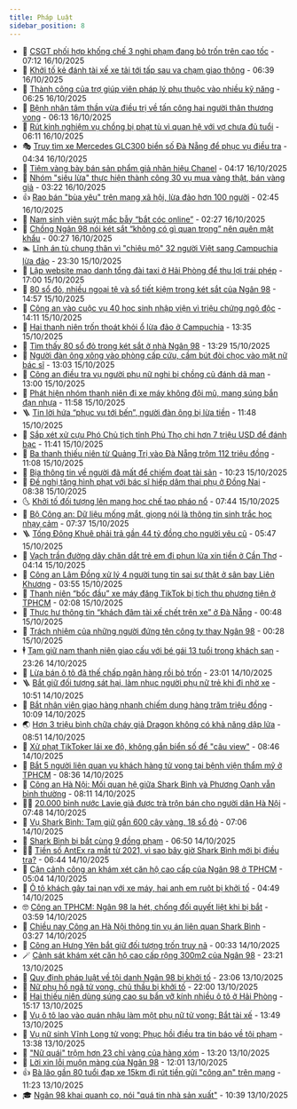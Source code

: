 ```yaml
---
title: Pháp Luật
sidebar_position: 8
---
```


<!-- dantri-phap-luat:START -->
- 🌊 [CSGT phối hợp khống chế 3 nghi phạm đang bỏ trốn trên cao tốc](https://dantri.com.vn/phap-luat/csgt-phoi-hop-khong-che-3-nghi-pham-dang-bo-tron-tren-cao-toc-20251016134818192.htm) - 07:12 16/10/2025
- 🐲 [Khởi tố kẻ đánh tài xế xe tải tới tấp sau va chạm giao thông](https://dantri.com.vn/phap-luat/khoi-to-ke-danh-tai-xe-xe-tai-toi-tap-sau-va-cham-giao-thong-20251016115231512.htm) - 06:39 16/10/2025
- 🌁 [Thành công của trợ giúp viên pháp lý phụ thuộc vào nhiều kỹ năng](https://dantri.com.vn/phap-luat/thanh-cong-cua-tro-giup-vien-phap-ly-phu-thuoc-vao-nhieu-ky-nang-20251016120511894.htm) - 06:25 16/10/2025
- 🎃 [Bệnh nhân tâm thần vừa điều trị về tấn công hai người thân thương vong](https://dantri.com.vn/phap-luat/benh-nhan-tam-than-vua-dieu-tri-ve-tan-cong-hai-nguoi-than-thuong-vong-20251016120336229.htm) - 06:13 16/10/2025
- 🦅 [Rút kinh nghiệm vụ chồng bị phạt tù vì quan hệ với vợ chưa đủ tuổi](https://dantri.com.vn/phap-luat/rut-kinh-nghiem-vu-chong-bi-phat-tu-vi-quan-he-voi-vo-chua-du-tuoi-20251016105915881.htm) - 06:11 16/10/2025
- 🎭 [Truy tìm xe Mercedes GLC300 biển số Đà Nẵng để phục vụ điều tra](https://dantri.com.vn/phap-luat/truy-tim-xe-mercedes-glc300-bien-so-da-nang-de-phuc-vu-dieu-tra-20251016112750711.htm) - 04:34 16/10/2025
- 🤗 [Tiệm vàng bày bán sản phẩm giả nhãn hiệu Chanel](https://dantri.com.vn/phap-luat/tiem-vang-bay-ban-san-pham-gia-nhan-hieu-chanel-20251016103507433.htm) - 04:17 16/10/2025
- 🚀 [Nhóm &quot;siêu lừa&quot; thực hiện thành công 30 vụ mua vàng thật, bán vàng giả](https://dantri.com.vn/phap-luat/nhom-sieu-lua-thuc-hien-thanh-cong-30-vu-mua-vang-that-ban-vang-gia-20251016101158954.htm) - 03:22 16/10/2025
- 👍 [Rao bán &quot;bùa yêu&quot; trên mạng xã hội, lừa đảo hơn 100 người](https://dantri.com.vn/phap-luat/rao-ban-bua-yeu-tren-mang-xa-hoi-lua-dao-hon-100-nguoi-20251016093022805.htm) - 02:45 16/10/2025
- 🧐 [Nam sinh viên suýt mắc bẫy “bắt cóc online”](https://dantri.com.vn/phap-luat/nam-sinh-vien-suyt-mac-bay-bat-coc-online-20251016072036905.htm) - 02:27 16/10/2025
- 🫶 [Chồng Ngân 98 nói két sắt “không có gì quan trọng” nên quên mật khẩu](https://dantri.com.vn/phap-luat/chong-ngan-98-noi-ket-sat-khong-co-gi-quan-trong-nen-quen-mat-khau-20251016000901821.htm) - 00:27 16/10/2025
- 🏊 [Lĩnh án tù chung thân vì &quot;chiêu mộ&quot; 32 người Việt sang Campuchia lừa đảo](https://dantri.com.vn/phap-luat/linh-an-tu-chung-than-vi-chieu-mo-32-nguoi-viet-sang-campuchia-lua-dao-20251015233642109.htm) - 23:30 15/10/2025
- 🌋 [Lập website mạo danh tổng đài taxi ở Hải Phòng để thu lợi trái phép](https://dantri.com.vn/phap-luat/lap-website-mao-danh-tong-dai-taxi-o-hai-phong-de-thu-loi-trai-phep-20251015233909779.htm) - 17:00 15/10/2025
- 👹 [80 sổ đỏ, nhiều ngoại tệ và sổ tiết kiệm trong két sắt của Ngân 98](https://dantri.com.vn/phap-luat/80-so-do-nhieu-ngoai-te-va-so-tiet-kiem-trong-ket-sat-cua-ngan-98-20251015212931647.htm) - 14:57 15/10/2025
- 🫣 [Công an vào cuộc vụ 40 học sinh nhập viện vì triệu chứng ngộ độc](https://dantri.com.vn/phap-luat/cong-an-vao-cuoc-vu-40-hoc-sinh-nhap-vien-vi-trieu-chung-ngo-doc-20251015204107857.htm) - 14:11 15/10/2025
- 🎃 [Hai thanh niên trốn thoát khỏi ổ lừa đảo ở Campuchia](https://dantri.com.vn/phap-luat/hai-thanh-nien-tron-thoat-khoi-o-lua-dao-o-campuchia-20251015195627296.htm) - 13:35 15/10/2025
- 🌝 [Tìm thấy 80 sổ đỏ trong két sắt ở nhà Ngân 98](https://dantri.com.vn/phap-luat/tim-thay-80-so-do-trong-ket-sat-o-nha-ngan-98-20251015201746416.htm) - 13:29 15/10/2025
- 🚀 [Người đàn ông xông vào phòng cấp cứu, cầm bút đòi chọc vào mặt nữ bác sĩ](https://dantri.com.vn/phap-luat/nguoi-dan-ong-xong-vao-phong-cap-cuu-cam-but-doi-choc-vao-mat-nu-bac-si-20251015172408114.htm) - 13:03 15/10/2025
- 🥷 [Công an điều tra vụ người phụ nữ nghi bị chồng cũ đánh dã man](https://dantri.com.vn/phap-luat/cong-an-dieu-tra-vu-nguoi-phu-nu-nghi-bi-chong-cu-danh-da-man-20251015191906226.htm) - 13:00 15/10/2025
- 👺 [Phát hiện nhóm thanh niên đi xe máy không đội mũ, mang súng bắn đạn nhựa](https://dantri.com.vn/phap-luat/phat-hien-nhom-thanh-nien-di-xe-may-khong-doi-mu-mang-sung-ban-dan-nhua-20251015184517941.htm) - 11:58 15/10/2025
- 🪜 [Tin lời hứa “phục vụ tới bến”, người đàn ông bị lừa tiền](https://dantri.com.vn/phap-luat/tin-loi-hua-phuc-vu-toi-ben-nguoi-dan-ong-bi-lua-tien-20251015183304678.htm) - 11:48 15/10/2025
- 🦄 [Sắp xét xử cựu Phó Chủ tịch tỉnh Phú Thọ chi hơn 7 triệu USD để đánh bạc](https://dantri.com.vn/phap-luat/sap-xet-xu-cuu-pho-chu-tich-tinh-phu-tho-chi-hon-7-trieu-usd-de-danh-bac-20251015183254638.htm) - 11:41 15/10/2025
- 🦍 [Ba thanh thiếu niên từ Quảng Trị vào Đà Nẵng trộm 112 triệu đồng](https://dantri.com.vn/phap-luat/ba-thanh-thieu-nien-tu-quang-tri-vao-da-nang-trom-112-trieu-dong-20251015175931946.htm) - 11:08 15/10/2025
- 🌁 [Bịa thông tin về người đã mất để chiếm đoạt tài sản](https://dantri.com.vn/phap-luat/bia-thong-tin-ve-nguoi-da-mat-de-chiem-doat-tai-san-20251015164825813.htm) - 10:23 15/10/2025
- 💯 [Đề nghị tăng hình phạt với bác sĩ hiếp dâm thai phụ ở Đồng Nai](https://dantri.com.vn/phap-luat/de-nghi-tang-hinh-phat-voi-bac-si-hiep-dam-thai-phu-o-dong-nai-20251015150010681.htm) - 08:38 15/10/2025
- 🌜 [Khởi tố đối tượng lên mạng học chế tạo pháo nổ](https://dantri.com.vn/phap-luat/khoi-to-doi-tuong-len-mang-hoc-che-tao-phao-no-20251015143622573.htm) - 07:44 15/10/2025
- 👹 [Bộ Công an: Dữ liệu mống mắt, giọng nói là thông tin sinh trắc học nhạy cảm](https://dantri.com.vn/phap-luat/bo-cong-an-du-lieu-mong-mat-giong-noi-la-thong-tin-sinh-trac-hoc-nhay-cam-20251015143021543.htm) - 07:37 15/10/2025
- 🪜 [Tống Đông Khuê phải trả gần 44 tỷ đồng cho người yêu cũ](https://dantri.com.vn/phap-luat/tong-dong-khue-phai-tra-gan-44-ty-dong-cho-nguoi-yeu-cu-20251015113348665.htm) - 05:47 15/10/2025
- 🦩 [Vạch trần đường dây chăn dắt trẻ em đi phun lửa xin tiền ở Cần Thơ](https://dantri.com.vn/phap-luat/vach-tran-duong-day-chan-dat-tre-em-di-phun-lua-xin-tien-o-can-tho-20251015105257973.htm) - 04:14 15/10/2025
- 💂 [Công an Lâm Đồng xử lý 4 người tung tin sai sự thật ở sân bay Liên Khương](https://dantri.com.vn/phap-luat/cong-an-lam-dong-xu-ly-4-nguoi-tung-tin-sai-su-that-o-san-bay-lien-khuong-20251015101222440.htm) - 03:55 15/10/2025
- 💃 [Thanh niên “bốc đầu” xe máy đăng TikTok bị tịch thu phương tiện ở TPHCM](https://dantri.com.vn/phap-luat/thanh-nien-boc-dau-xe-may-dang-tiktok-bi-tich-thu-phuong-tien-o-tphcm-20251015080818650.htm) - 02:08 15/10/2025
- 🧐 [Thực hư thông tin “khách đâm tài xế chết trên xe” ở Đà Nẵng](https://dantri.com.vn/phap-luat/thuc-hu-thong-tin-khach-dam-tai-xe-chet-tren-xe-o-da-nang-20251014230833184.htm) - 00:48 15/10/2025
- 🤗 [Trách nhiệm của những người đứng tên công ty thay Ngân 98](https://dantri.com.vn/phap-luat/trach-nhiem-cua-nhung-nguoi-dung-ten-cong-ty-thay-ngan-98-20251014085330328.htm) - 00:28 15/10/2025
- 🕴 [Tạm giữ nam thanh niên giao cấu với bé gái 13 tuổi trong khách sạn](https://dantri.com.vn/phap-luat/tam-giu-nam-thanh-nien-giao-cau-voi-be-gai-13-tuoi-trong-khach-san-20251014214829210.htm) - 23:26 14/10/2025
- 🐎 [Lừa bán ô tô đã thế chấp ngân hàng rồi bỏ trốn](https://dantri.com.vn/phap-luat/lua-ban-o-to-da-the-chap-ngan-hang-roi-bo-tron-20251014234652468.htm) - 23:01 14/10/2025
- 🪜 [Bắt giữ đối tượng sát hại, làm nhục người phụ nữ trẻ khi đi nhờ xe](https://dantri.com.vn/phap-luat/bat-giu-doi-tuong-sat-hai-lam-nhuc-nguoi-phu-nu-tre-khi-di-nho-xe-20251014170522535.htm) - 10:51 14/10/2025
- 🤭 [Bắt nhân viên giao hàng nhanh chiếm dụng hàng trăm triệu đồng](https://dantri.com.vn/phap-luat/bat-nhan-vien-giao-hang-nhanh-chiem-dung-hang-tram-trieu-dong-20251014163943195.htm) - 10:09 14/10/2025
- 🌏 [Hơn 3 triệu bình chữa cháy giả Dragon không có khả năng dập lửa](https://dantri.com.vn/phap-luat/hon-3-trieu-binh-chua-chay-gia-dragon-khong-co-kha-nang-dap-lua-20251014152113328.htm) - 08:51 14/10/2025
- 🎃 [Xử phạt TikToker lái xe độ, không gắn biển số để &quot;câu view&quot;](https://dantri.com.vn/phap-luat/xu-phat-tiktoker-lai-xe-do-khong-gan-bien-so-de-cau-view-20251014145132780.htm) - 08:46 14/10/2025
- 🗽 [Bắt 5 người liên quan vụ khách hàng tử vong tại bệnh viện thẩm mỹ ở TPHCM](https://dantri.com.vn/phap-luat/bat-5-nguoi-lien-quan-vu-khach-hang-tu-vong-tai-benh-vien-tham-my-o-tphcm-20251014152809804.htm) - 08:36 14/10/2025
- 🌁 [Công an Hà Nội: Mối quan hệ giữa Shark Bình và Phương Oanh vẫn bình thường](https://dantri.com.vn/phap-luat/cong-an-ha-noi-moi-quan-he-giua-shark-binh-va-phuong-oanh-van-binh-thuong-20251014150314501.htm) - 08:11 14/10/2025
- 🧑‍💻 [20.000 bình nước Lavie giả được trà trộn bán cho người dân Hà Nội](https://dantri.com.vn/phap-luat/20000-binh-nuoc-lavie-gia-duoc-tra-tron-ban-cho-nguoi-dan-ha-noi-20251014144359147.htm) - 07:48 14/10/2025
- 🌮 [Vụ Shark Bình: Tạm giữ gần 600 cây vàng, 18 sổ đỏ](https://dantri.com.vn/phap-luat/vu-shark-binh-tam-giu-gan-600-cay-vang-18-so-do-20251014135526484.htm) - 07:06 14/10/2025
- 🤗 [Shark Bình bị bắt cùng 9 đồng phạm](https://dantri.com.vn/phap-luat/shark-binh-bi-bat-cung-9-dong-pham-20251014152234781.htm) - 06:50 14/10/2025
- 👨‍🏫 [Tiền số AntEx ra mắt từ 2021, vì sao bây giờ Shark Bình mới bị điều tra?](https://dantri.com.vn/phap-luat/tien-so-antex-ra-mat-tu-2021-vi-sao-bay-gio-shark-binh-moi-bi-dieu-tra-20251014133310354.htm) - 06:44 14/10/2025
- 🎉 [Cận cảnh công an khám xét căn hộ cao cấp của Ngân 98 ở TPHCM](https://dantri.com.vn/phap-luat/can-canh-cong-an-kham-xet-can-ho-cao-cap-cua-ngan-98-o-tphcm-20251014112443237.htm) - 05:04 14/10/2025
- 🤗 [Ô tô khách gây tai nạn với xe máy, hai anh em ruột bị khởi tố](https://dantri.com.vn/phap-luat/o-to-khach-gay-tai-nan-voi-xe-may-hai-anh-em-ruot-bi-khoi-to-20251014114451152.htm) - 04:49 14/10/2025
- 🤓 [Công an TPHCM: Ngân 98 la hét, chống đối quyết liệt khi bị bắt](https://dantri.com.vn/phap-luat/cong-an-tphcm-ngan-98-la-het-chong-doi-quyet-liet-khi-bi-bat-20251014090003326.htm) - 03:59 14/10/2025
- 👹 [Chiều nay Công an Hà Nội thông tin vụ án liên quan Shark Bình](https://dantri.com.vn/phap-luat/chieu-nay-cong-an-ha-noi-thong-tin-vu-an-lien-quan-shark-binh-20251007161947641.htm) - 03:27 14/10/2025
- 🐘 [Công an Hưng Yên bắt giữ đối tượng trốn truy nã](https://dantri.com.vn/phap-luat/cong-an-hung-yen-bat-giu-doi-tuong-tron-truy-na-20251014070937486.htm) - 00:33 14/10/2025
- 🪄 [Cảnh sát khám xét căn hộ cao cấp rộng 300m2 của Ngân 98](https://dantri.com.vn/phap-luat/canh-sat-kham-xet-can-ho-cao-cap-rong-300m2-cua-ngan-98-20251013231849382.htm) - 23:21 13/10/2025
- 💄 [Quy định pháp luật về tội danh Ngân 98 bị khởi tố](https://dantri.com.vn/phap-luat/quy-dinh-phap-luat-ve-toi-danh-ngan-98-bi-khoi-to-20251013135845426.htm) - 23:06 13/10/2025
- 🐎 [Nữ phụ hồ ngã tử vong, chủ thầu bị khởi tố](https://dantri.com.vn/phap-luat/nu-phu-ho-nga-tu-vong-chu-thau-bi-khoi-to-20251013213451843.htm) - 22:00 13/10/2025
- 💯 [Hai thiếu niên dùng súng cao su bắn vỡ kính nhiều ô tô ở Hải Phòng](https://dantri.com.vn/phap-luat/hai-thieu-nien-dung-sung-cao-su-ban-vo-kinh-nhieu-o-to-o-hai-phong-20251013220304243.htm) - 15:17 13/10/2025
- 💯 [Vụ ô tô lao vào quán nhậu làm một phụ nữ tử vong: Bắt tài xế](https://dantri.com.vn/phap-luat/vu-o-to-lao-vao-quan-nhau-lam-mot-phu-nu-tu-vong-bat-tai-xe-20251013201432516.htm) - 13:49 13/10/2025
- 🌈 [Vụ nữ sinh Vĩnh Long tử vong: Phục hồi điều tra tin báo về tội phạm](https://dantri.com.vn/phap-luat/vu-nu-sinh-vinh-long-tu-vong-phuc-hoi-dieu-tra-tin-bao-ve-toi-pham-20251013194118949.htm) - 13:38 13/10/2025
- 🧠 [&quot;Nữ quái&quot; trộm hơn 23 chỉ vàng của hàng xóm](https://dantri.com.vn/phap-luat/nu-quai-trom-hon-23-chi-vang-cua-hang-xom-20251013184637737.htm) - 13:20 13/10/2025
- 🌈 [Lời xin lỗi muộn màng của Ngân 98](https://dantri.com.vn/phap-luat/loi-xin-loi-muon-mang-cua-ngan-98-20251013181853337.htm) - 12:01 13/10/2025
- 👍 [Bà lão gần 80 tuổi đạp xe 15km đi rút tiền gửi &quot;công an&quot; trên mạng](https://dantri.com.vn/phap-luat/ba-lao-gan-80-tuoi-dap-xe-15km-di-rut-tien-gui-cong-an-tren-mang-20251013175617359.htm) - 11:23 13/10/2025
- 🎓 [Ngân 98 khai quanh co, nói &quot;quá tin nhà sản xuất&quot;](https://dantri.com.vn/phap-luat/ngan-98-khai-quanh-co-noi-qua-tin-nha-san-xuat-20251013172358023.htm) - 10:39 13/10/2025<!-- dantri-phap-luat:END -->
